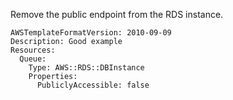 
Remove the public endpoint from the RDS instance.

```yaml---
AWSTemplateFormatVersion: 2010-09-09
Description: Good example
Resources:
  Queue:
    Type: AWS::RDS::DBInstance
    Properties:
      PubliclyAccessible: false


```


